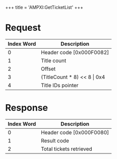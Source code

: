 +++
title = 'AMPXI:GetTicketList'
+++

# Request

| Index Word | Description                     |
|------------|---------------------------------|
| 0          | Header code \[0x000F0082\]      |
| 1          | Title count                     |
| 2          | Offset                          |
| 3          | (TitleCount \* 8) \<\< 8 \| 0x4 |
| 4          | Title IDs pointer               |

# Response

| Index Word | Description                |
|------------|----------------------------|
| 0          | Header code \[0x000F0080\] |
| 1          | Result code                |
| 2          | Total tickets retrieved    |